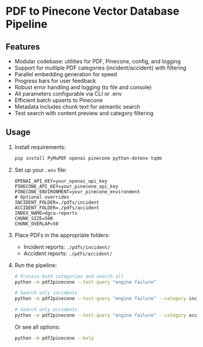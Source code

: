 # PDF to Pinecone Vector Database Pipeline

## Features

- Modular codebase: utilities for PDF, Pinecone, config, and logging
- Support for multiple PDF categories (incident/accident) with filtering
- Parallel embedding generation for speed
- Progress bars for user feedback
- Robust error handling and logging (to file and console)
- All parameters configurable via CLI or .env
- Efficient batch upserts to Pinecone
- Metadata includes chunk text for semantic search
- Test search with content preview and category filtering

## Usage

1. Install requirements:
   ```sh
   pip install PyMuPDF openai pinecone python-dotenv tqdm
   ```
2. Set up your `.env` file:
   ```env
   OPENAI_API_KEY=your_openai_api_key
   PINECONE_API_KEY=your_pinecone_api_key
   PINECONE_ENVIRONMENT=your_pinecone_environment
   # Optional overrides
   INCIDENT_FOLDER=./pdfs/incident
   ACCIDENT_FOLDER=./pdfs/accident
   INDEX_NAME=dgca-reports
   CHUNK_SIZE=500
   CHUNK_OVERLAP=50
   ```
3. Place PDFs in the appropriate folders:
   - Incident reports: `./pdfs/incident/`
   - Accident reports: `./pdfs/accident/`
4. Run the pipeline:

   ```sh
   # Process both categories and search all
   python -m pdf2pinecone --test-query "engine failure"

   # Search only incidents
   python -m pdf2pinecone --test-query "engine failure" --category incident

   # Search only accidents
   python -m pdf2pinecone --test-query "engine failure" --category accident
   ```

   Or see all options:

   ```sh
   python -m pdf2pinecone --help
   ```
